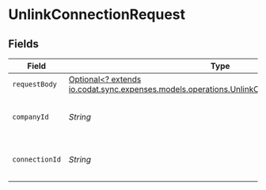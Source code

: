 # UnlinkConnectionRequest


## Fields

| Field                                                                                                                                                        | Type                                                                                                                                                         | Required                                                                                                                                                     | Description                                                                                                                                                  | Example                                                                                                                                                      |
| ------------------------------------------------------------------------------------------------------------------------------------------------------------ | ------------------------------------------------------------------------------------------------------------------------------------------------------------ | ------------------------------------------------------------------------------------------------------------------------------------------------------------ | ------------------------------------------------------------------------------------------------------------------------------------------------------------ | ------------------------------------------------------------------------------------------------------------------------------------------------------------ |
| `requestBody`                                                                                                                                                | [Optional<? extends io.codat.sync.expenses.models.operations.UnlinkConnectionUpdateConnection>](../../models/operations/UnlinkConnectionUpdateConnection.md) | :heavy_minus_sign:                                                                                                                                           | N/A                                                                                                                                                          |                                                                                                                                                              |
| `companyId`                                                                                                                                                  | *String*                                                                                                                                                     | :heavy_check_mark:                                                                                                                                           | Unique identifier for a company.                                                                                                                             | 8a210b68-6988-11ed-a1eb-0242ac120002                                                                                                                         |
| `connectionId`                                                                                                                                               | *String*                                                                                                                                                     | :heavy_check_mark:                                                                                                                                           | Unique identifier for a connection.                                                                                                                          | 2e9d2c44-f675-40ba-8049-353bfcb5e171                                                                                                                         |